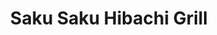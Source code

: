 ---
layout: place
title: "Saku Saku Hibachi Grill"
permalink: /arkansas/van-buren/saku-saku-hibachi-grill.html
stateAbbr: AR
stateName: Arkansas
cityName: Van Buren
seo:
  name: "Saku Saku Hibachi Grill"
  type: Restaurant
  links: https://m.facebook.com/sakusakuonwheels/?ref=content_filter
description: "Saku Saku Hibachi Grill serves delicious sushi in Van Buren, Arkansas. Try fresh Japanese dishes for a great dining experience. "
place_id: ChIJZS191si1y4cR5JJS_wZnrww
photos:
  - name: >-
      places/ChIJZS191si1y4cR5JJS_wZnrww/photos/AeeoHcLCS4_x1qSPNj55CzYGErCPG46BWiT2kXbHr0fOAH4GsrKtlnk3jB90Vet53O1jae3Bc4pBwcb9ze9RtyJUggE1GGs1TxML2cVL9S1OtfE_RkC_PFj1XOVmn_RE3aq8teXDnDAixFcdHSF4exxlgIM0_GUV-wylixgEpLAst3vhLANZXG1umnLiSa5dnrIKBnma3LOCDuf5_H1OKUtMs_CLYGMDtnoQ9AYVkWJlI30syRB-2d3wS4IjJ6cWRjT_7OVx6RUM92KMb_FYe797qk2cSF7cSyhV3WK5HMIQjL8i8lntYdQ-qileFVgSf3s6TkjcAGe8OEgHEKvphrcMUAVz-Vy318Fpq6FQc6q2x0n3A3qB26ctFTaHxezOux6E0bRU9BNLRZgVNHR-ZzVTHlTEqW9YgiyTnyFXsxIsom38-A
    widthPx: 4032
    heightPx: 3024
    authorAttributions:
      - displayName: Derick Shackelford
        uri: https://maps.google.com/maps/contrib/102395135829931988157
        photoUri: >-
          https://lh3.googleusercontent.com/a-/ALV-UjVRebcpZx4rbXgFFyfsE5h03y3n2teD90qPH-7LYpzJp3MAKxuDgw=s100-p-k-no-mo
    flagContentUri: >-
      https://www.google.com/local/imagery/report/?cb_client=maps_api_places.places_api&image_key=!1e10!2sCIHM0ogKEICAgIDmi6j-Qw&hl=en-US
    googleMapsUri: >-
      https://www.google.com/maps/place//data=!3m4!1e2!3m2!1sCIHM0ogKEICAgIDmi6j-Qw!2e10!4m2!3m1!1s0x87cbb5c8d67d2d65:0xcaf6706ff5292e4
  - name: >-
      places/ChIJZS191si1y4cR5JJS_wZnrww/photos/AeeoHcLhBFF6IS3we6MhLioPeD0_TKMVvV_-xZ-abcC2IEpPbddppWa34ALCDqTCTFool5pZvq8JBXPrC3WrsClDUw-mRDvvDROuek17CSgbE-bHdZM1_kYRbPmeyMDaRAmKh1EL4jUaLWqF2Wk9ZRn9U3AfR3-fkyv2gtRRMWGKA0HyazIuXIQueAckPgMFnRt5xHNftJh0xE93Xo9HOwnetqnCfPzi_7gj8w4N5ZhnWsv97iFUevYspsblzPvOBYIsGnwsAkRTylQe4TjTsfgRjoD4pCLbRRHTg2KfD0fnlDyjA81cTNqdSPVisElAlHRKAoSJjDYnX4TRFZbt7hjMrRytrlr6jsA5NyvbhUc9PmG1falUQ94Z8nwEnmNedAIRiNz1O8em8hEoOEUEsuGpEnr5bMIkg-58C6wuBPEMh1U8Iw
    widthPx: 3456
    heightPx: 4608
    authorAttributions:
      - displayName: Kent Morrill
        uri: https://maps.google.com/maps/contrib/111931907113429268298
        photoUri: >-
          https://lh3.googleusercontent.com/a-/ALV-UjX_z3ZarjIvkJRuoms_WA1AI-5iF6at5F5PKDXvmmvjjS5FbZhJ=s100-p-k-no-mo
    flagContentUri: >-
      https://www.google.com/local/imagery/report/?cb_client=maps_api_places.places_api&image_key=!1e10!2sCIHM0ogKEICAgICK5ob7KA&hl=en-US
    googleMapsUri: >-
      https://www.google.com/maps/place//data=!3m4!1e2!3m2!1sCIHM0ogKEICAgICK5ob7KA!2e10!4m2!3m1!1s0x87cbb5c8d67d2d65:0xcaf6706ff5292e4
  - name: >-
      places/ChIJZS191si1y4cR5JJS_wZnrww/photos/AeeoHcIIelmdSdYUQEc1Y88y6WOBXgfr_a5PdmTeHZwTMSpN70SasV13BvW5N57xTQHImX6sFFnm7ilJKstRFYnrKqHuPu8qUPI3aAHpeqG1b1sCWbOKfjGeZNrPB8XM_F8gSUzWufOZQU2oDk3OgXs23OPpD5UPHqANBKcbF4WYdPl97cSDDQe_NW2NaMT51SOfG05FdkuuoXaU_0lXKWgOfn8UHPYETCkh8atnws_SL5IT0qQ8Zsb-eCdEU80tKsrJHeJutQCraYo9xiI_SzXxyeLfOwRpIT-m0mGfjuddUTFzpA
    widthPx: 1803
    heightPx: 872
    authorAttributions:
      - displayName: Saku Saku Hibachi Grill
        uri: https://maps.google.com/maps/contrib/109496777712108404068
        photoUri: >-
          https://lh3.googleusercontent.com/a-/ALV-UjWAHiPmyXVQvZsdhw6poJG5-rfFtJHZcsC_9Xb4ZBRLccnDtvA=s100-p-k-no-mo
    flagContentUri: >-
      https://www.google.com/local/imagery/report/?cb_client=maps_api_places.places_api&image_key=!1e10!2sAF1QipP2vZ5Hhd4-NY4AsmHXOp_GkX52GFfeOLYGBx5o&hl=en-US
    googleMapsUri: >-
      https://www.google.com/maps/place//data=!3m4!1e2!3m2!1sAF1QipP2vZ5Hhd4-NY4AsmHXOp_GkX52GFfeOLYGBx5o!2e10!4m2!3m1!1s0x87cbb5c8d67d2d65:0xcaf6706ff5292e4
  - name: >-
      places/ChIJZS191si1y4cR5JJS_wZnrww/photos/AeeoHcKFhXzlNCW_hCz7ZWWFO_QiuZBFlSHI5flHXLVCbDHt9T_2YBsTQjk7H9wDIPZHjk7lsz0K_gpS3XI-iq8puTQsNJsn9nxMoT05p4fZBu1QevYz2bJEQHK8Ne0Xove5-hZ_3bATGt_OiyFW3OZb6Y35Pig93V2QyM_i20hwIfNZ3Pf7gkQIGiQPl8KI-Qx39HnUZf3zYv7h9S55_XdSR5zY9xTww7YlIu3qFYYLda6ADw7kY-cAOc1_80bfyi2W_qEobNRicBgBmCYPHbe44Bfz9XdST6Pwh9kI71iYmJ2GKmr-828geq6dOm_suDPESzXcOznMChbK4lZbOUmEuWePnWZxX71Bj6ABcz2OObb3koGa27BSfJfXGy52fKkUELY8OhMENGAR76OQRqgW8aBTVtVHNQYHo-8Q0xr8Ua5Om5Tg
    widthPx: 2268
    heightPx: 4032
    authorAttributions:
      - displayName: Eat Well Travel Often
        uri: https://maps.google.com/maps/contrib/107005411703219067088
        photoUri: >-
          https://lh3.googleusercontent.com/a-/ALV-UjVwalO0lksxabMITS0gnLZqLOn6iwWXthjbzQHO5hWlkkMOb3o3=s100-p-k-no-mo
    flagContentUri: >-
      https://www.google.com/local/imagery/report/?cb_client=maps_api_places.places_api&image_key=!1e10!2sCIHM0ogKEICAgIDHqPy73gE&hl=en-US
    googleMapsUri: >-
      https://www.google.com/maps/place//data=!3m4!1e2!3m2!1sCIHM0ogKEICAgIDHqPy73gE!2e10!4m2!3m1!1s0x87cbb5c8d67d2d65:0xcaf6706ff5292e4
  - name: >-
      places/ChIJZS191si1y4cR5JJS_wZnrww/photos/AeeoHcJnYKnp619dWzFa8yOS88h-_drkKpCAWyKd1Wn3uEVBWi4SZMpMui3jdWhe4xI3T_UZgLtuIWhlbH4CQup_3MUEwU-UNZ7VdhPC_CefzWjHhUj3tMDQQ3AomN45gALkYYwrRegvfC8Uk8deloBHntbh08vU1-KPfD2jBP7G6aiMjUZ0oQM9gaAilRbenZwe8UEUwpNmKU6IbIRlKRTcnz7-VTAKQurzxbz5qlzPCOpiW2t0BFFnm3vmsThtUGYTghvPoCczGnI_sp4DAOoqBjF0_wpmmvB4n_wnmkxYuij4pPaeLA3V6n9YwRDwrTMMyH4Ylxfb_icBeRL2DSG-3srfJcQ8_YoMTjwyCmUSvpu9_SxX43X7BhqqTyb8flRdooRWI4wzsPlcg5ZPiwNKyXv85jsDy_nNtpmm2jcZwgryYg
    widthPx: 4032
    heightPx: 3024
    authorAttributions:
      - displayName: Gabriel Corona
        uri: https://maps.google.com/maps/contrib/116637505791149136695
        photoUri: >-
          https://lh3.googleusercontent.com/a-/ALV-UjURT3wMQjadWU7FH1hTWfCUjG0vK4S5kymjVZT9lL7pr8ZRh6Wp=s100-p-k-no-mo
    flagContentUri: >-
      https://www.google.com/local/imagery/report/?cb_client=maps_api_places.places_api&image_key=!1e10!2sCIHM0ogKEICAgICVkOHBBg&hl=en-US
    googleMapsUri: >-
      https://www.google.com/maps/place//data=!3m4!1e2!3m2!1sCIHM0ogKEICAgICVkOHBBg!2e10!4m2!3m1!1s0x87cbb5c8d67d2d65:0xcaf6706ff5292e4
  - name: >-
      places/ChIJZS191si1y4cR5JJS_wZnrww/photos/AeeoHcIQfcsTwckN6YsXsaWIUnSdrhvSBV6tJuVC6cb2Uv6gv2spj28nKb_f6KKDhbObJulkJjcIU4Lu80Ib97CUJ-T75PBAbAOjYIXRKGn04RqZkTxXLamQiW8pXFLEAyEH7Hpb-E3fNZDIdYk9SudcxxWLN9mED-fMQfjVbRgoYqWot_K6y5_bz_zPIfA190F6TZqjDAJkoEqnUiduR-EfN8P6y3iOAdLENWzUaSEQ1V2yw2yOlXcMOD4cT-kMvsTmxc2CBmnKWNTHGpjVo9gjD2eKtgxq9cZoCYVGtjKn1CK-3DiJipXfP6AINFatAQlhNlpIGUy6YGYHj14d-EjSuBqbFpCdQmIk_Uv8D0XVD3pcOeNReLG26CSeGUIKkOaj1n1TwHNvCyKgMOIOymMTfHcpGZSv24yuyAIEwiL_kDqY8Q
    widthPx: 2886
    heightPx: 3047
    authorAttributions:
      - displayName: Rob Stevenson (OK ROB)
        uri: https://maps.google.com/maps/contrib/116007813622551414219
        photoUri: >-
          https://lh3.googleusercontent.com/a-/ALV-UjWl04f8d_VhnibNG5bNvuxjQBlZTh4cXROO6ZOZ0HiTkOQi_33qbw=s100-p-k-no-mo
    flagContentUri: >-
      https://www.google.com/local/imagery/report/?cb_client=maps_api_places.places_api&image_key=!1e10!2sCIHM0ogKEICAgID228XVbg&hl=en-US
    googleMapsUri: >-
      https://www.google.com/maps/place//data=!3m4!1e2!3m2!1sCIHM0ogKEICAgID228XVbg!2e10!4m2!3m1!1s0x87cbb5c8d67d2d65:0xcaf6706ff5292e4
  - name: >-
      places/ChIJZS191si1y4cR5JJS_wZnrww/photos/AeeoHcLg6bby_-cyuZZmCi55dlSUY7KPjeahiSSfIqSRSJzMd18Mca8mhTkU7hDL45ybDorhMnSGrLN8wfkACXtqOSUjRtuZzLGg4985VTvG3aLzJl3hNslV2W1olsYypw1KJ0TKdAdT2zX5j3bRAtOwEYWOAqNAM_AY5IiG8UnmCD-HOHOpYXUWRJEdUSAcVRbrWcQyrj9DjWMrSi1f1ICL0qsB8n1_zSwUWivHccal9yJiwwsGA9xaB6d8woe-tx-AfEEoHQeT6fk2Uvpo9JW-REo0e6b0-9cicNYdgtzzF74onOJnQz4pSZI3529Jr1KYaY3uobcMgVju4EldEzwz3xEs26owvHZJWOfi2oqir-0D853Y4z6hEhhmtZQkGynA9u20iNW9y_MTR1b3a0LRP0S79y0usJcQgsAzJNJy9RI
    widthPx: 4032
    heightPx: 2268
    authorAttributions:
      - displayName: Eat Well Travel Often
        uri: https://maps.google.com/maps/contrib/107005411703219067088
        photoUri: >-
          https://lh3.googleusercontent.com/a-/ALV-UjVwalO0lksxabMITS0gnLZqLOn6iwWXthjbzQHO5hWlkkMOb3o3=s100-p-k-no-mo
    flagContentUri: >-
      https://www.google.com/local/imagery/report/?cb_client=maps_api_places.places_api&image_key=!1e10!2sCIHM0ogKEICAgIC71IfpKA&hl=en-US
    googleMapsUri: >-
      https://www.google.com/maps/place//data=!3m4!1e2!3m2!1sCIHM0ogKEICAgIC71IfpKA!2e10!4m2!3m1!1s0x87cbb5c8d67d2d65:0xcaf6706ff5292e4
  - name: >-
      places/ChIJZS191si1y4cR5JJS_wZnrww/photos/AeeoHcLd32z3ZockY_LsCsDJPH1xsLZYOfXu7UkicieGdegz0TR8mfE7QimvXwQJesJDwjFWYT4MMF911_1LFPsXeL0VFx0i_js2T3i4IVWpSHUiQfymJS1uYGH_udiU25JA6V-d0IULSIjDJkBYnu1Xzu4A4D1fGsefWYiZv0R2MoosOyNqlg8iob6XhWn5my63id9i0Qe9E6KlYKkvLW2UHqmkhhYCLGg4f-_qVPOXny0WuWVVopAIGa6VVSr0WmrmYHaK6MjFL2bSlT-YaJ9QbCMpMEguQjOCVz_6DaAhkHgnTf5thlhe9_XQTgJ5zV8lHRon_TJLkrkEVvkksj7CpD5pWeQRCOTPcKYwRjXK2eMljpJ5B-05jbX9Rcuavhy4iRh44bnalDRS4Z23uwLw_B0g__avY0ZWogkF7qeExRJNwYkZ
    widthPx: 3000
    heightPx: 4000
    authorAttributions:
      - displayName: Jessica Waddle
        uri: https://maps.google.com/maps/contrib/115186298932590050149
        photoUri: >-
          https://lh3.googleusercontent.com/a/ACg8ocKCafffGDCIOo_Ae08265tvCBzh1qKlT_o_JuY7rQl_uzUPfg=s100-p-k-no-mo
    flagContentUri: >-
      https://www.google.com/local/imagery/report/?cb_client=maps_api_places.places_api&image_key=!1e10!2sCIHM0ogKEICAgIDXpPXgugE&hl=en-US
    googleMapsUri: >-
      https://www.google.com/maps/place//data=!3m4!1e2!3m2!1sCIHM0ogKEICAgIDXpPXgugE!2e10!4m2!3m1!1s0x87cbb5c8d67d2d65:0xcaf6706ff5292e4
  - name: >-
      places/ChIJZS191si1y4cR5JJS_wZnrww/photos/AeeoHcK994ZiRWF92ecGUBROKF_B7l-0pk3A0CgGo02PN2wwUb-exkkuLbcRu-wtfbXZ3DwUqqAqQsvy8LlEpR04YBm8JIq0lL9ZvsQ4fBIZ1k78mUatZfR0NgeqJiD638SDZDWF4ZAbQqpGnLNGt6sAU4mARJZDO6uA5oPXP2PHZ9s6jCuIShTOzNub7NjdHMoCX4GZ0Hh8aPcDXWWT6IRsQBLXSkkw_Hx3JqjyphVp8Q_QmX2kBs_8O-Xm43Wb09qz8BS1PKJTYAqFeNKgbtA4_cQ3yylez4BuuZ-ybg4iTIs_T80k7NoGSgfPZwCmn3qTfAaH4GdoMOXosr9xzqsVych72sW-AyQlr03p4Re7YcTCxZwEp2UNA1MLwszdeVD7mFEUOHRnishb9VS6_haWed7hzeNFOqaXvn2IsFk145k
    widthPx: 3024
    heightPx: 4032
    authorAttributions:
      - displayName: Autumn House
        uri: https://maps.google.com/maps/contrib/112001957261252304457
        photoUri: >-
          https://lh3.googleusercontent.com/a-/ALV-UjXhh6zifPO8T33XCo9-DEGHY4cAY9qH5O7CWygA1Nws2DVbkK7H=s100-p-k-no-mo
    flagContentUri: >-
      https://www.google.com/local/imagery/report/?cb_client=maps_api_places.places_api&image_key=!1e10!2sCIHM0ogKEICAgIDKuvuHMg&hl=en-US
    googleMapsUri: >-
      https://www.google.com/maps/place//data=!3m4!1e2!3m2!1sCIHM0ogKEICAgIDKuvuHMg!2e10!4m2!3m1!1s0x87cbb5c8d67d2d65:0xcaf6706ff5292e4
  - name: >-
      places/ChIJZS191si1y4cR5JJS_wZnrww/photos/AeeoHcKiYdNvOmwJoyIIwzFbBMbNNVRvSGNcWt7Cfn5kxKJpYU5NdzloxBFfTHn7srBJfHaYJ_1G_8O5tQBlMH844Kbk3pnQ89dd6bHMI2jbdkObwJb8WcyPSUa6LCvYSwnqELJxg1CEkuXuw-kSjs0iNtJV1aboY4GYgPvrSt62WjyQrYJMYiZjxkyKdbcx6M4xmtEQASN6H47nDzMHrS5WUTrme9CDgq5UUFVnHRUc7UKshSfnbshjy04rRzBrlsQUs8htBRrFOuesdC2fUj5QrUwbohhtfGzhpJjdSvo_qb0odpsaO4vfyMBUaUWEYnUPmhZEUj2KXja04W9oGURhyP31A3q6oWGrR2Aed6-66K_EAI7DS-jbOStee-xL-3klby7MryPcfZ2arka12d-gpeES8vIhgTmgKlpOz3rp0h9rqA
    widthPx: 3000
    heightPx: 4000
    authorAttributions:
      - displayName: Jessica Waddle
        uri: https://maps.google.com/maps/contrib/115186298932590050149
        photoUri: >-
          https://lh3.googleusercontent.com/a/ACg8ocKCafffGDCIOo_Ae08265tvCBzh1qKlT_o_JuY7rQl_uzUPfg=s100-p-k-no-mo
    flagContentUri: >-
      https://www.google.com/local/imagery/report/?cb_client=maps_api_places.places_api&image_key=!1e10!2sCIHM0ogKEICAgIDXpPX8Ww&hl=en-US
    googleMapsUri: >-
      https://www.google.com/maps/place//data=!3m4!1e2!3m2!1sCIHM0ogKEICAgIDXpPX8Ww!2e10!4m2!3m1!1s0x87cbb5c8d67d2d65:0xcaf6706ff5292e4
address: 1402 Fayetteville Rd, Van Buren, AR 72956, USA
street: 1402 Fayetteville Rd
city: Van Buren
state: AR
zip: '72956'
country: USA
neighborhood: null
latitude: '35.454520'
longitude: '-94.356372'
accessibility_options:
  wheelchairAccessibleParking: true
  wheelchairAccessibleEntrance: true
  wheelchairAccessibleRestroom: true
  wheelchairAccessibleSeating: true
business_status: OPERATIONAL
name: Saku Saku Hibachi Grill
google_maps_links:
  directionsUri: >-
    https://www.google.com/maps/dir//''/data=!4m7!4m6!1m1!4e2!1m2!1m1!1s0x87cbb5c8d67d2d65:0xcaf6706ff5292e4!3e0
  placeUri: https://maps.google.com/?cid=914062529130566372
  writeAReviewUri: >-
    https://www.google.com/maps/place//data=!4m3!3m2!1s0x87cbb5c8d67d2d65:0xcaf6706ff5292e4!12e1
  reviewsUri: >-
    https://www.google.com/maps/place//data=!4m4!3m3!1s0x87cbb5c8d67d2d65:0xcaf6706ff5292e4!9m1!1b1
  photosUri: >-
    https://www.google.com/maps/place//data=!4m3!3m2!1s0x87cbb5c8d67d2d65:0xcaf6706ff5292e4!10e5
primary_type: Japanese Restaurant
opening_hours:
  regular: null
  current: null
secondary_opening_hours:
  regular:
    weekdayDescriptions: null
    type: null
  current:
    weekdayDescriptions: null
    type: null
phone: (479) 276-3331
price_level: PRICE_LEVEL_MODERATE
price_range: $10 &ndash; $20
rating: '4.4'
rating_count: 566
website: https://m.facebook.com/sakusakuonwheels/?ref=content_filter
reviews: null
parking_options: null
payment_options: null
allow_dogs: null
curbside_pickup: null
delivery: null
dine_in: null
good_for_children: null
good_for_groups: null
good_for_sports: null
live_music: null
menu_for_children: null
outdoor_seating: null
reservable: null
restroom: null
serves_beer: null
serves_breakfast: null
serves_brunch: null
serves_cocktails: null
serves_coffee: null
serves_dinner: null
serves_dessert: null
serves_lunch: null
serves_vegetarian_food: null
serves_wine: null
takeout: null
summary: null

---